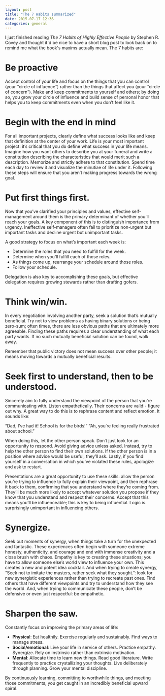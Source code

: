 ```yaml
---
layout: post
title: "The 7 Habits summarized"
date: 2015-07-17 12:36
categories: general
---
```

I just finished reading *The 7 Habits of Highly Effective People* by Stephen R. Covey and thought it'd be nice to have a short blog post to look back on to remind me what the book's maxims actually mean. The 7 habits are:

# Be proactive

Accept control of your life and focus on the things that you can control (your “circle of influence”) rather than the things that affect you (your “circle of concern”). Make and keep commitments to yourself and others; by doing so, you grow your circle of influence and build sense of personal honor that helps you to keep commitments even when you don’t feel like it.

# Begin with the end in mind

For all important projects, clearly define what success looks like and keep that definition at the center of your work. Life is your most important project: it’s critical that you do define what success in your life means. Imagine how you want others to describe you at your funeral and write a constitution describing the characteristics that would merit such a description. Memorize and strictly adhere to that constitution. Spend time each day to review it and visualize the minutiae of life under it. Following these steps will ensure that you aren’t making progress towards the wrong goal.

# Put first things first.

Now that you’ve clarified your principles and values, effective self-management around them is the primary determinant of whether you’ll reach your goals. A key component of this is to distinguish importance from urgency. Ineffective self-managers often fail to prioritize non-urgent but important tasks and decline urgent but unimportant tasks.

A good strategy to focus on what’s important each week is:

  - Determine the roles that you need to fulfill for the week.
  - Determine when you’ll fulfill each of those roles.
  - As things come up, rearrange your schedule around those roles.
  - Follow your schedule.

Delegation is also key to accomplishing these goals, but effective delegation requires growing stewards rather than drafting gofers.

# Think win/win.

In every negotiation involving another party, seek a solution that’s mutually beneficial. Try not to view problems as having binary solutions or being zero-sum; often times, there are less obvious paths that are ultimately more agreeable. Finding these paths requires a clear understanding of what each party wants. If no such mutually beneficial solution can be found, walk away. 

Remember that public victory does not mean success over other people; it means moving towards a mutually beneficial results.

# Seek first to understand, then to be understood.

Sincerely aim to fully understand the viewpoint of the person that you’re communicating with. Listen empathetically. Their concerns are valid - figure out why. A great way to do this is to rephrase content and reflect emotion. It sounds like: 

“Dad, I’ve had it! School is for the birds!” 
“Ah, you’re feeling really frustrated about school.” 

When doing this, let the other person speak. Don’t just look for an opportunity to respond. Avoid giving advice unless asked. Instead, try to help the other person to find their own solutions. If the other person is in a position where advice would be useful, they’ll ask. Lastly, if you find yourself in a conversation in which you’ve violated these rules, apologize and ask to restart.

Presentations are a great opportunity to use these skills: allow the person you’re trying to influence to fully explain their viewpoint, and then rephrase it back to them, confirming that you understand where they’re coming from. They’ll be much more likely to accept whatever solution you propose if they know that you understand and respect their concerns. Accept that this means you’ll be influenceable; this is key to being influential. Logic is surprisingly unimportant in influencing others.

# Synergize.

Seek out moments of synergy, when things take a turn for the unexpected and fantastic. These experiences often begin with someone extreme honesty, authenticity, and courage and end with immense creativity and a close brush with chaos. Empathy is key to creating these situations; you have to allow someone else’s world view to influence your own. This creates a new and potent idea cocktail. And when trying to create synergy, “Seek not to imitate the masters, rather seek what they sought.”: look for new synergistic experiences rather than trying to recreate past ones. Find others that have different viewpoints and try to understand how they see the world. And, when trying to communicate these people, don’t be defensive or even just respectful: be empathetic.

# Sharpen the saw.

Constantly focus on improving the primary areas of life:

  - **Physical**: Eat healthily. Exercise regularly and sustainably. Find ways to manage stress.
  - **Social/emotional**: Live your life in service of others. Practice empathy. Synergize. Rely on instrinsic rather than extrinsic motivation.
  - **Mental**: Allocate time to learn new things. Read good literature. Write frequently to practice crystallizing your thoughts. Live deliberately through planning. Grow your mental discipline. 

By continuously learning, committing to worthwhile things, and meeting those commitments, you get caught in an incredibly beneficial upward spiral.

